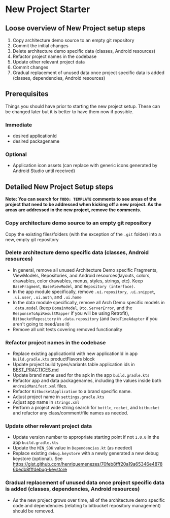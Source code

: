 New Project Starter
===================

## Loose overview of New Project setup steps
1. Copy architecture demo source to an empty git repository
2. Commit the initial changes
3. Delete architecture demo specific data (classes, Android resources)
4. Refactor project names in the codebase
5. Update other relevant project data
6. Commit changes
7. Gradual replacement of unused data once project specific data is added (classes, dependencies, Android resources)

## Prerequisites
Things you should have prior to starting the new project setup. These can be changed later but it is better to have them now if possible.

### Immediate
* desired applicationId
* desired packagename

### Optional
* Application icon assets (can replace with generic icons generated by Android Studio until received)

## Detailed New Project Setup steps
**Note: You can search for `TODO: TEMPLATE` comments to see areas of the project that need to be addressed when kicking off a new project. As the areas are addressed in the new project, remove the comments.**

### Copy architecture demo source to an empty git repository
Copy the existing files/folders (with the exception of the `.git` folder) into a new, empty git repository

### Delete architecture demo specific data (classes, Android resources)
* In general, remove all unused Architecture Demo specific Fragments, ViewModels, Repositories, and Android resources(layouts, colors, drawables, color drawables, menus, styles, strings, etc). Keep `BaseFragment`, `BaseViewModel`, and `Repository (interface)`.
* In the app module specifically, remove `.ui.repository`, `.ui.snippet`, `.ui.user`, `.ui.auth`, and `.ui.home`
* In the data module specifically, remove all Arch Demo specific models in `.data.model` (keep `DomainModel`, `Dto`, `ServerError`, and the `ResponseToApiResultMapper` if you will be using Retrofit), `BitbucketRepository` in `.data.repository` (and `DateTimeAdapter` if you aren't going to need/use it)
* Remove all unit tests covering removed functionality

### Refactor project names in the codebase
* Replace existing applicationId with new applicationId in app `build.gradle.kts` productFlavors block
* Update project build types/variants table application ids in [BEST_PRACTICES.md](BEST_PRACTICES.md)
* Update brand name used for the apk in the app `build.gradle.kts`
* Refactor app and data packagenames, including the values inside both `AndroidManifest.xml` files.
* Refactor `BitbucketApplication` to a brand specific name.
* Adjust project name in `settings.gradle.kts`
* Adjust app name in `strings.xml`
* Perform a project wide string search for `bottle`, `rocket`, and `bitbucket` and refactor any class/comment/file names as needed.

### Update other relevant project data
* Update version number to appropriate starting point if not `1.0.0` in the app `build.gradle.kts`
* Update the `MIN_SDK` value in `Dependencies.kt` (as needed)
* Replace existing `debug.keystore` with a newly generated a new debug keystore (optional). See https://gist.github.com/henriquemenezes/70feb8fff20a19a65346e48786bedb8f#debug-keystore

### Gradual replacement of unused data once project specific data is added (classes, dependencies, Android resources)
* As the new project grows over time, all of the architecture demo specific code and dependencies (relating to bitbucket repository management) should be removed.